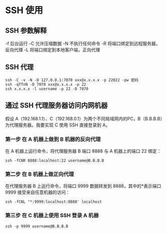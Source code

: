 # SSH 使用

## SSH 参数解释

-f 后台运行
-C 允许压缩数据
-N 不执行任何命令
-R 将端口绑定到远程服务器，反向代理
-L 将端口绑定到本地客户端，正向代理


## SSH 代理

```shell
ssh -C -v -N -D 127.0.0.1:7070 xxx@x.x.x.x -p 22022 -pw 密码
ssh -qTfnN -D 7070 xxx@x.x.x.x -p 22
ssh x.x.x.x -l username -p 22 -D 7070
```

## 通过 SSH 代理服务器访问内网机器

假设 A（192.168.1.1）、C（192.168.0.1）为两个不同局域网内的PC，B（B.B.B.B）为代理服务器。我要实现 C 使用 SSH 直接登录到 A。

### 第一步 在 A 机器上做到 B 机器的反向代理

在 A 机器上运行命令，将代理服务器 B 端口 8888 与 A 机器上的端口 22 绑定：

```shell
ssh -fCNR 8888:localhost:22 username@B.B.B.B
```

### 第二步 在 B 机器上做正向代理

在代理服务器 B 上运行命令，将端口 9999 数据转发到 8888，其中的*表示端口 9999 接受来自任意机器的访问：

```shell
ssh -fCNL "*:9999:localhost:8888' localhost
```

### 第三步 在 C 机器上使用 SSH 登录 A 机器

```shell
ssh -p 9999 username@B.B.B.B
```